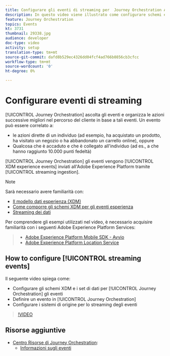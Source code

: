 ```yaml
---
title: Configurare gli eventi di streaming per  Journey Orchestration Adobe
description: In questo video viene illustrato come configurare schemi e set di dati XDM per gli eventi di Journey Orchestration, definire un evento in Journey Orchestration e configurare i sistemi di sorgenti per lo streaming degli eventi
feature: Journey Orchestration
topics: Events
kt: 3731
thumbnail: 29338.jpg
audience: developer
doc-type: video
activity: setup
translation-type: tm+mt
source-git-commit: dafd8b529ec4326dd04fcf4ad766b0856cb3cfcc
workflow-type: tm+mt
source-wordcount: '0'
ht-degree: 0%

---
```



# Configurare eventi di streaming

[!UICONTROL Journey Orchestration] ascolta gli eventi e organizza le azioni successive migliori nel percorso del cliente in base a tali eventi. Un evento può essere correlato a:

* le azioni dirette di un individuo (ad esempio, ha acquistato un prodotto, ha visitato un negozio o ha abbandonato un carrello online), oppure
* Qualcosa che è accaduto e che è collegato all&#39;individuo (ad es., a che hanno raggiunto 10.000 punti fedeltà)

[!UICONTROL Journey Orchestration] gli eventi vengono [!UICONTROL XDM experience events] inviati all&#39;Adobe Experience Platform tramite [!UICONTROL streaming ingestion].

>[!NOTE]
>
>Sarà necessario avere familiarità con:
>
>* [Il modello dati esperienza (XDM)](https://docs.adobe.com/content/help/en/platform-learn/tutorials/schemas/understanding-the-xdm-system-and-experience-data-model.html)
>* [Come comporre gli schemi XDM per gli eventi esperienza](https://docs.adobe.com/content/help/en/platform-learn/tutorials/schemas/create-your-first-schema-with-out-of-the-box-components.html)
>* [Streaming dei dati](https://docs.adobe.com/content/help/en/platform-learn/tutorials/data-ingestion/understanding-streaming-ingestion.html)
>
>
Per comprendere gli esempi utilizzati nel video, è necessario acquisire familiarità con i seguenti Adobe Experience Platform Services:
>
>* [Adobe Experience Platform Mobile SDK - Avvio](https://docs.adobe.com/content/help/en/core-services-learn/tutorials/launch-mobile/understanding-the-mobile-sdks.html)
>* [Adobe Experience Platform Location Service](https://docs.adobe.com/content/help/it-IT/places/using/home.translate.html)


## How to configure [!UICONTROL streaming events]

Il seguente video spiega come:

* Configurare gli schemi XDM e i set di dati per [!UICONTROL Journey Orchestration] gli eventi
* Definire un evento in [!UICONTROL Journey Orchestration]
* Configurare i sistemi di origine per lo streaming degli eventi

>[!VIDEO](https://video.tv.adobe.com/v/29338?quality=12)

## Risorse aggiuntive

* [Centro Risorse di Journey Orchestration](https://docs.adobe.com/content/help/it-IT/journeys/using/journey-orchestration-home.html):
   * [Informazioni sugli eventi](https://docs.adobe.com/content/help/en/journeys/using/events-journeys/about-events.html)

